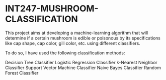 # INT247-MUSHROOM-CLASSIFICATION

This project aims at developing a machine-learning algorithm that will determine if a certain mushroom is edible or poisonous by its specifications like cap shape, cap color, gill color, etc. using different classifiers.



To do so, I have used the following classification methods:



Decision Tree Classifier
Logistic Regression Classifier
k-Nearest Neighbor Classifier
Support Vector Machine Classifier
Naive Bayes Classifier
Random Forest Classifier
